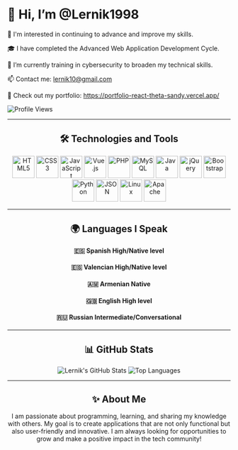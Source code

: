 <div align="left">
  <h1>👋 Hi, I’m @Lernik1998</h1>
  <p>👀 I'm interested in continuing to advance and improve my skills.</p>
  <p>🎓 I have completed the Advanced Web Application Development Cycle.</p>
  <p>🔐 I’m currently training in cybersecurity to broaden my technical skills.</p>
  <p>📫 Contact me: <a href="mailto:lernik10@gmail.com">lernik10@gmail.com</a></p>
  <p>📂 Check out my portfolio: <a href="https://portfolio-react-theta-sandy.vercel.app/" target="_blank">https://portfolio-react-theta-sandy.vercel.app/</a></p>
  <p>
    <img src="https://komarev.com/ghpvc/?username=Lernik1998&color=blue&style=flat-square" alt="Profile Views" />
  </p>
</div>


---

<h2 align="center">🛠️ Technologies and Tools</h2>
<div align="center">
  <!-- Main technologies -->
  <img src="https://cdn.jsdelivr.net/gh/devicons/devicon/icons/html5/html5-original.svg" height="50" alt="HTML5" />
  <img src="https://cdn.jsdelivr.net/gh/devicons/devicon/icons/css3/css3-original.svg" height="50" alt="CSS3" />
  <img src="https://cdn.jsdelivr.net/gh/devicons/devicon/icons/javascript/javascript-original.svg" height="50" alt="JavaScript" />
  <img src="https://cdn.jsdelivr.net/gh/devicons/devicon/icons/vuejs/vuejs-original.svg" height="50" alt="Vue.js" />
  <img src="https://cdn.jsdelivr.net/gh/devicons/devicon/icons/php/php-original.svg" height="50" alt="PHP" />
  <img src="https://cdn.jsdelivr.net/gh/devicons/devicon/icons/mysql/mysql-original.svg" height="50" alt="MySQL" />
  <img src="https://cdn.jsdelivr.net/gh/devicons/devicon/icons/java/java-original.svg" height="50" alt="Java" />
  <img src="https://cdn.jsdelivr.net/gh/devicons/devicon/icons/jquery/jquery-original.svg" height="50" alt="jQuery" />
  <img src="https://cdn.jsdelivr.net/gh/devicons/devicon/icons/bootstrap/bootstrap-original.svg" height="50" alt="Bootstrap" />
  <img src="https://cdn.jsdelivr.net/gh/devicons/devicon/icons/python/python-original.svg" height="50" alt="Python" />
  <img src="https://cdn.jsdelivr.net/gh/devicons/devicon/icons/json/json-original.svg" height="50" alt="JSON" />
  <img src="https://cdn.jsdelivr.net/gh/devicons/devicon/icons/linux/linux-original.svg" height="50" alt="Linux" />
  <img src="https://cdn.jsdelivr.net/gh/devicons/devicon/icons/apache/apache-original.svg" height="50" alt="Apache" />
</div>

---

<h2 align="center">🌍 Languages I Speak</h2>
<div align="center">

  <h4>🇪🇸 Spanish High/Native level</h4>
  <h4>🇪🇸 Valencian High/Native level</h4>
  <h4>🇦🇲 Armenian Native</h4>
  <h4>🇬🇧 English High level</h4>
  <h4>🇷🇺 Russian Intermediate/Conversational</h4>

</div>

---

<h2 align="center">📊 GitHub Stats</h2>
<div align="center">
  <img src="https://github-readme-stats.vercel.app/api?username=Lernik1998&show_icons=true&theme=radical" alt="Lernik's GitHub Stats" />
  <img src="https://github-readme-stats.vercel.app/api/top-langs/?username=Lernik1998&layout=compact&theme=radical" alt="Top Languages" />
</div>

---

<h2 align="center">✨ About Me</h2>
<p align="center">
  I am passionate about programming, learning, and sharing my knowledge with others. My goal is to create applications that are not only functional but also user-friendly and innovative. I am always looking for opportunities to grow and make a positive impact in the tech community!
</p>
